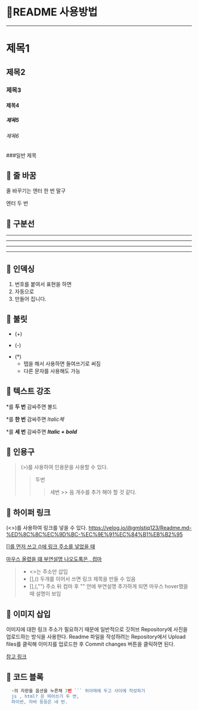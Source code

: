 # 🌈README 사용방법
---

# 제목1

## 제목2

### 제목3

#### 제목4

##### 제목5

###### 제목6

###일반 제목


## 💛 줄 바꿈
줄 바꾸기는
엔터 한 번 말구

엔터 두 번


## 💛 구분선
---

- - -

***

* * *


## 💛 인덱싱
1. 번호를 붙여서 표현을 하면
2. 자동으로
3. 만들어 집니다.


## 💛 불릿
+ (+)
- (-)
* (*)
  - 탭을 해서 사용하면 들여쓰기로 써짐
  * 다른 문자를 사용해도 가능


## 💛 텍스트 강조
*를 **두 번** 감싸주면 볼드

*를 **한 번** 감싸주면 *ltalic체*

*를 **세 번** 감싸주면 ***ltalic + bold***


## 💛 인용구
> (>)를 사용하여 인용문을 사용할 수 있다.
>> 두번 
>>> 세번
    >> 음 개수를 추가 해야 할 것 같다.


## 💛 하이퍼 링크
(<>)를 사용하여 링크를 넣을 수 있다. <https://velog.io/@gmlstjq123/Readme.md-%ED%8C%8C%EC%9D%BC-%EC%9E%91%EC%84%B1%EB%B2%95>

[[]를 먼저 쓰고 ()에 링크 주소를 넣었을 때](https://velog.io/@gmlstjq123/Readme.md-%ED%8C%8C%EC%9D%BC-%EC%9E%91%EC%84%B1%EB%B2%95)

[마우스 올렸을 떄 부연설명 나오도록은 , 컴마](https://velog.io/@gmlstjq123/Readme.md-%ED%8C%8C%EC%9D%BC-%EC%9E%91%EC%84%B1%EB%B2%95, "주소 뒤 컴마 후 작성")
>- <>는 주소만 삽입 
>- [],() 두개를 이어서 쓰면 링크 제목을 만들 수 있음
>-  [],(,"") 주소 뒤 컴마 후 "" 안에 부연설명 추가하게 되면 마우스 hover했을 때 설명이 보임


## 💛 이미지 삽입
이미지에 대한 링크 주소가 필요하기 때문에 일반적으로 깃허브 Repository에 사진을 업로드하는 방식을 사용한다. Readme 파일을 작성하려는 Repository에서 Upload files를 클릭해 이미지를 업로드한 후 Commit changes 버튼을 클릭하면 된다.

[참고 링크](https://velog.io/@gmlstjq123/Readme.md-%ED%8C%8C%EC%9D%BC-%EC%9E%91%EC%84%B1%EB%B2%95)


## 💛 코드 블록
```js
  ~의 자판을 옵션을 누른채 3번 ``` 위아래에 두고 사이에 작성하기
  js , html? 은 띄어쓰기 두 번,
  파이썬, 자바 등등은 네 번.

```





